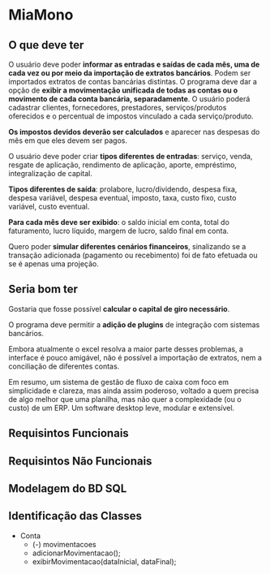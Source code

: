 # MiaMono

## O que deve ter

O usuário deve poder **informar as entradas e saídas de cada mês, uma de cada vez ou por meio da importação de extratos bancários**. Podem ser importados extratos de contas bancárias distintas. O programa deve dar a opção de **exibir a movimentação unificada de todas as contas ou o movimento de cada conta bancária, separadamente**. O usuário poderá cadastrar clientes, fornecedores, prestadores, serviços/produtos oferecidos e o percentual de impostos vinculado a cada serviço/produto. 

**Os impostos devidos deverão ser calculados** e aparecer nas despesas do mês em que eles devem ser pagos.

O usuário deve poder criar **tipos diferentes de entradas**: serviço, venda, resgate de aplicação, rendimento de aplicação, aporte, empréstimo, integralização de capital.

**Tipos diferentes de saída**: prolabore, lucro/dividendo, despesa fixa, despesa variável, despesa eventual, imposto, taxa, custo fixo, custo variável, custo eventual.

**Para cada mês deve ser exibido**: o saldo inicial em conta, total do faturamento, lucro líquido, margem de lucro, saldo final em conta.

Quero poder **simular diferentes cenários financeiros**, sinalizando se a transação adicionada (pagamento ou recebimento) foi de fato efetuada ou se é apenas uma projeção.

## Seria bom ter

Gostaria que fosse possível **calcular o capital de giro necessário**.

O programa deve permitir a **adição de plugins** de integração com sistemas bancários.

Embora atualmente o excel resolva a maior parte desses problemas, a interface é pouco amigável, não é possível a importação de extratos, nem a conciliação de diferentes contas.

Em resumo, um sistema de gestão de fluxo de caixa com foco em simplicidade e clareza, mas ainda assim poderoso, voltado a quem precisa de algo melhor que uma planilha, mas não quer a complexidade (ou o custo) de um ERP. Um software desktop leve, modular e extensível.

## Requisintos Funcionais

## Requisintos Não Funcionais

## Modelagem do BD SQL

## Identificação das Classes

- Conta
    - (-) movimentacoes
    - adicionarMovimentacao();   
    - exibirMovimentacao(dataInicial, dataFinal);

## 
